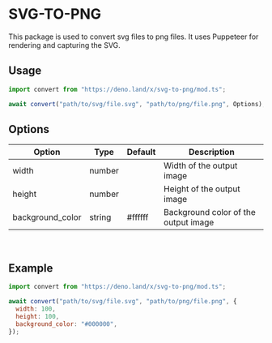# SVG-TO-PNG

This package is used to convert svg files to png files. It uses Puppeteer for
rendering and capturing the SVG.

## Usage

```js
import convert from "https://deno.land/x/svg-to-png/mod.ts";

await convert("path/to/svg/file.svg", "path/to/png/file.png", Options);
```

## Options

| Option           | Type   | Default | Description                          |
| ---------------- | ------ | ------- | ------------------------------------ |
| width            | number |         | Width of the output image            |
| height           | number |         | Height of the output image           |
| background_color | string | #ffffff | Background color of the output image |

<br />

## Example

```js
import convert from "https://deno.land/x/svg-to-png/mod.ts";

await convert("path/to/svg/file.svg", "path/to/png/file.png", {
  width: 100,
  height: 100,
  background_color: "#000000",
});
```
